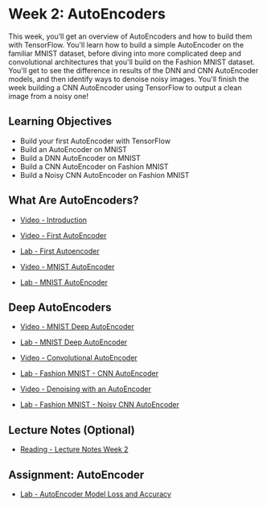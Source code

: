# Week 2: AutoEncoders

This week, you’ll get an overview of AutoEncoders and how to build them with TensorFlow. You'll learn how to build a simple AutoEncoder on the familiar MNIST dataset, before diving into more complicated deep and convolutional architectures that you'll build on the Fashion MNIST dataset. You'll get to see the difference in results of the DNN and CNN AutoEncoder models, and then identify ways to denoise noisy images. You'll finish the week building a CNN AutoEncoder using TensorFlow to output a clean image from a noisy one!

## Learning Objectives

- Build your first AutoEncoder with TensorFlow
- Build an AutoEncoder on MNIST
- Build a DNN AutoEncoder on MNIST
- Build a CNN AutoEncoder on Fashion MNIST
- Build a Noisy CNN AutoEncoder on Fashion MNIST

## What Are AutoEncoders?

- [Video - Introduction](https://www.coursera.org/learn/generative-deep-learning-with-tensorflow/lecture/hqscH/introduction)

- [Video - First AutoEncoder](https://www.coursera.org/learn/generative-deep-learning-with-tensorflow/lecture/vveV5/first-autoencoder)

- [Lab - First Autoencoder](./Labs/C4_W2_Lab_1_FirstAutoEncoder.ipynb)

- [Video - MNIST AutoEncoder](https://www.coursera.org/learn/generative-deep-learning-with-tensorflow/lecture/5dIlk/mnist-autoencoder)

- [Lab - MNIST AutoEncoder](./Labs/C4_W2_Lab_2_MNIST_Autoencoder.ipynb)

## Deep AutoEncoders

- [Video - MNIST Deep AutoEncoder](https://www.coursera.org/learn/generative-deep-learning-with-tensorflow/lecture/nmH2z/mnist-deep-autoencoder)

- [Lab - MNIST Deep AutoEncoder](./Labs/C4_W2_Lab_3_MNIST_DeepAutoencoder.ipynb)

- [Video - Convolutional AutoEncoder](https://www.coursera.org/learn/generative-deep-learning-with-tensorflow/lecture/lvJGl/convolutional-autoencoder)

- [Lab - Fashion MNIST - CNN AutoEncoder](./Labs/C4_W2_Lab_4_FashionMNIST_CNNAutoEncoder.ipynb)

- [Video - Denoising with an AutoEncoder](https://www.coursera.org/learn/generative-deep-learning-with-tensorflow/lecture/aoH8j/denoising-with-an-autoencoder)

- [Lab - Fashion MNIST - Noisy CNN AutoEncoder](./Labs/C4_W2_Lab_5_FashionMNIST_NoisyCNNAutoEncoder.ipynb)

## Lecture Notes (Optional)

- [Reading - Lecture Notes Week 2](./Readings/C4_W2.pdf)

## Assignment: AutoEncoder

- [Lab - AutoEncoder Model Loss and Accuracy](./Labs/C4W2_Assignment.ipynb)
